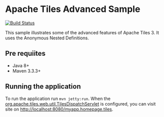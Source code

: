 # Apache Tiles Advanced Sample
[![Build Status](https://travis-ci.org/jipaman/apache-tiles-advanced-example.svg?branch=master)](https://travis-ci.org/jipaman/apache-tiles-advanced-example)

This sample illustrates some of the advanced features of Apache Tiles 3. It uses the Anonymous Nested Definitions.

## Pre requiites
- Java 8+
- Maven 3.3.3+

## Running the application
To run the application run `mvn jetty:run`.
When the [org.apache.tiles.web.util.TilesDispatchServlet](http://tiles.apache.org/framework/apidocs/org/apache/tiles/web/util/TilesDispatchServlet.html) is configured, you can visit site on [http://localhost:8080/myapp.homepage.tiles](http://localhost:8080/myapp.homepage.tiles). 
